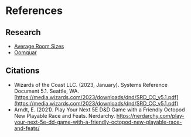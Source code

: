 # References

## Research

- [Average Room Sizes](average-room-sizes)
- [Oomquar](Oomquar)

## Citations

- Wizards of the Coast LLC. (2023, January). Systems Reference Document 5.1. Seattle, WA. [https://media.wizards.com/2023/downloads/dnd/SRD_CC_v5.1.pdf](https://media.wizards.com/2023/downloads/dnd/SRD_CC_v5.1.pdf)
- Arndt, E. (2021). Play Your Next 5E D&D Game with a Friendly Octopod New Playable Race and Feats. Nerdarchy. https://nerdarchy.com/play-your-next-5e-dd-game-with-a-friendly-octopod-new-playable-race-and-feats/ 
